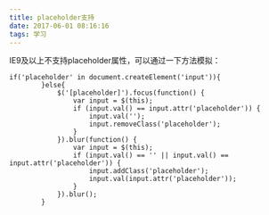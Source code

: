 ```yaml
---
title: placeholder支持
date: 2017-06-01 08:16:16
tags: 学习
---
```

IE9及以上不支持placeholder属性，可以通过一下方法模拟：

	if('placeholder' in document.createElement('input')){
	        }else{
	            $('[placeholder]').focus(function() {
	                var input = $(this);
	                if (input.val() == input.attr('placeholder')) {
	                    input.val('');
	                    input.removeClass('placeholder');
	                }
	            }).blur(function() {
	                var input = $(this);
	                if (input.val() == '' || input.val() == input.attr('placeholder')) {
	                    input.addClass('placeholder');
	                    input.val(input.attr('placeholder'));
	                }
	            }).blur();
	        }